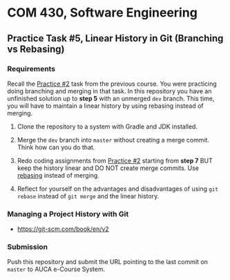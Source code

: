 # COM 430, Software Engineering
## Practice Task #5, Linear History in Git (Branching vs Rebasing)

### Requirements

Recall the [Practice #2](https://github.com/auca/com.421-430/blob/master/Practice_Tasks/Practice_02.md) task from the previous course. You were practicing doing branching and merging in that task. In this repository you have an unfinished solution up to **step 5** with an unmerged `dev` branch. This time, you will have to maintain a linear history by using rebasing instead of merging.

1. Clone the repository to a system with Gradle and JDK installed.

2. Merge the `dev` branch into `master` without creating a merge commit. Think how can you do that.

3. Redo coding assignments from [Practice #2](https://github.com/auca/com.421-430/blob/master/Practice_Tasks/Practice_02.md) starting from **step 7** BUT keep the history linear and DO NOT create merge commits. Use [rebasing](https://git-scm.com/book/en/v2/Git-Branching-Rebasing) instead of merging.

4. Reflect for yourself on the advantages and disadvantages of using `git rebase` instead of `git merge` and the linear history.

### Managing a Project History with Git

* <https://git-scm.com/book/en/v2>

### Submission

Push this repository and submit the URL pointing to the last commit on `master` to AUCA e-Course System.
